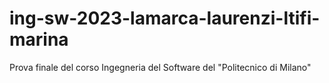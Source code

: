 # ing-sw-2023-lamarca-laurenzi-ltifi-marina

Prova finale del corso Ingegneria del Software del "Politecnico di Milano"

